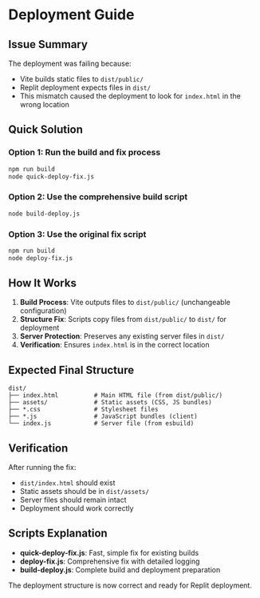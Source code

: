 # Deployment Guide

## Issue Summary
The deployment was failing because:
- Vite builds static files to `dist/public/`
- Replit deployment expects files in `dist/`
- This mismatch caused the deployment to look for `index.html` in the wrong location

## Quick Solution

### Option 1: Run the build and fix process
```bash
npm run build
node quick-deploy-fix.js
```

### Option 2: Use the comprehensive build script
```bash
node build-deploy.js
```

### Option 3: Use the original fix script
```bash
npm run build
node deploy-fix.js
```

## How It Works

1. **Build Process**: Vite outputs files to `dist/public/` (unchangeable configuration)
2. **Structure Fix**: Scripts copy files from `dist/public/` to `dist/` for deployment
3. **Server Protection**: Preserves any existing server files in `dist/`
4. **Verification**: Ensures `index.html` is in the correct location

## Expected Final Structure
```
dist/
├── index.html          # Main HTML file (from dist/public/)
├── assets/             # Static assets (CSS, JS bundles)
├── *.css               # Stylesheet files
├── *.js                # JavaScript bundles (client)
└── index.js            # Server file (from esbuild)
```

## Verification
After running the fix:
- `dist/index.html` should exist
- Static assets should be in `dist/assets/`
- Server files should remain intact
- Deployment should work correctly

## Scripts Explanation

- **quick-deploy-fix.js**: Fast, simple fix for existing builds
- **deploy-fix.js**: Comprehensive fix with detailed logging
- **build-deploy.js**: Complete build and deployment preparation

The deployment structure is now correct and ready for Replit deployment.